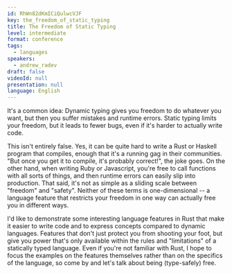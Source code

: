 ```yaml
---
id: RhWn82dKmICiQulwcVJF
key: the_freedom_of_static_typing
title: The Freedom of Static Typing
level: intermediate
format: conference
tags:
  - languages
speakers:
  - andrew_radev
draft: false
videoId: null
presentation: null
language: English
---
```

It's a common idea: Dynamic typing gives you freedom to do whatever you want, but then you suffer mistakes and runtime errors. Static typing limits your freedom, but it leads to fewer bugs, even if it's harder to actually write code.

This isn't entirely false. Yes, it can be quite hard to write a Rust or Haskell program that compiles, enough that it's a running gag in their communities. "But once you get it to compile, it's probably correct!", the joke goes. On the other hand, when writing Ruby or Javascript, you're free to call functions with all sorts of things, and then runtime errors can easily slip into production. That said, it's not as simple as a sliding scale between "freedom" and "safety". Neither of these terms is one-dimensional -- a language feature that restricts your freedom in one way can actually free you in different ways.

I'd like to demonstrate some interesting language features in Rust that make it easier to write code and to express concepts compared to dynamic languages. Features that don't just protect you from shooting your foot, but give you power that's only available within the rules and "limitations" of a statically typed language. Even if you're not familiar with Rust, I hope to focus the examples on the features themselves rather than on the specifics of the language, so come by and let's talk about being (type-safely) free.